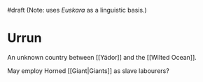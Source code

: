 #draft 
(Note: uses _Euskara_ as a linguistic basis.)
# Urrun
An unknown country between [[Yádor]] and the [[Wilted Ocean]].

May employ Horned [[Giant|Giants]] as slave labourers?